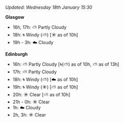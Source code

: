 *Updated: Wednesday 18th January 15:30*

**Glasgow**

* 16h, 17h: :partly_sunny: Partly Cloudy
* 18h: :cyclone: Windy (:partly_sunny:) [:sunny: as of 10h]
* 19h - 3h: :cloud: Cloudy

**Edinburgh**

* 16h: :partly_sunny: Partly Cloudy [:cyclone:(:partly_sunny:) as of 10h, :partly_sunny: as of 13h]
* 17h: :partly_sunny: Partly Cloudy
* 18h: :cyclone: Windy (:partly_sunny:) [:cloud: as of 10h]
* 19h: :cyclone: Windy (:sunny:) [:partly_sunny: as of 10h]
* 20h: :sunny: Clear [:partly_sunny: as of 10h]
* 21h - 0h: :sunny: Clear
* 1h: :cloud: Cloudy
* 2h, 3h: :sunny: Clear

